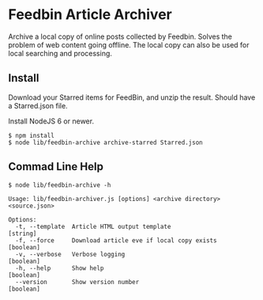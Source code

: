 Feedbin Article Archiver
========================

Archive a local copy of online posts collected by Feedbin. Solves the problem of web content going offline. The local copy can also be used for local searching and processing.

Install
-------

Download your Starred items for FeedBin, and unzip the result. Should have a Starred.json file.

Install NodeJS 6 or newer.

    $ npm install
    $ node lib/feedbin-archive archive-starred Starred.json


Commad Line Help
----------------

    $ node lib/feedbin-archive -h

    Usage: lib/feedbin-archiver.js [options] <archive directory> <source.json>

    Options:
      -t, --template  Article HTML output template                          [string]
      -f, --force     Download article eve if local copy exists            [boolean]
      -v, --verbose   Verbose logging                                      [boolean]
      -h, --help      Show help                                            [boolean]
      --version       Show version number                                  [boolean]

